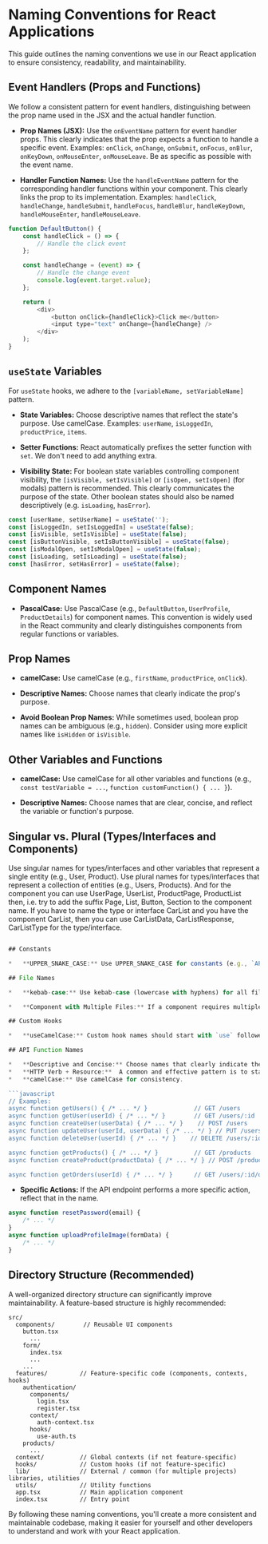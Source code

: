 # Naming Conventions for React Applications

This guide outlines the naming conventions we use in our React application to ensure consistency, readability, and maintainability.

## Event Handlers (Props and Functions)

We follow a consistent pattern for event handlers, distinguishing between the prop name used in the JSX and the actual handler function.

- **Prop Names (JSX):** Use the `onEventName` pattern for event handler props. This clearly indicates that the prop expects a function to handle a specific event. Examples: `onClick`, `onChange`, `onSubmit`, `onFocus`, `onBlur`, `onKeyDown`, `onMouseEnter`, `onMouseLeave`. Be as specific as possible with the event name.

- **Handler Function Names:** Use the `handleEventName` pattern for the corresponding handler functions within your component. This clearly links the prop to its implementation. Examples: `handleClick`, `handleChange`, `handleSubmit`, `handleFocus`, `handleBlur`, `handleKeyDown`, `handleMouseEnter`, `handleMouseLeave`.

```javascript
function DefaultButton() {
    const handleClick = () => {
        // Handle the click event
    };

    const handleChange = (event) => {
        // Handle the change event
        console.log(event.target.value);
    };

    return (
        <div>
            <button onClick={handleClick}>Click me</button>
            <input type="text" onChange={handleChange} />
        </div>
    );
}
```

## `useState` Variables

For `useState` hooks, we adhere to the `[variableName, setVariableName]` pattern.

- **State Variables:** Choose descriptive names that reflect the state's purpose. Use camelCase. Examples: `userName`, `isLoggedIn`, `productPrice`, `items`.

- **Setter Functions:** React automatically prefixes the setter function with `set`. We don't need to add anything extra.

- **Visibility State:** For boolean state variables controlling component visibility, the `[isVisible, setIsVisible]` or `[isOpen, setIsOpen]` (for modals) pattern is recommended. This clearly communicates the purpose of the state. Other boolean states should also be named descriptively (e.g. `isLoading`, `hasError`).

```javascript
const [userName, setUserName] = useState('');
const [isLoggedIn, setIsLoggedIn] = useState(false);
const [isVisible, setIsVisible] = useState(false);
const [isButtonVisible, setIsButtonVisible] = useState(false);
const [isModalOpen, setIsModalOpen] = useState(false);
const [isLoading, setIsLoading] = useState(false);
const [hasError, setHasError] = useState(false);
```

## Component Names

- **PascalCase:** Use PascalCase (e.g., `DefaultButton`, `UserProfile`, `ProductDetails`) for component names. This convention is widely used in the React community and clearly distinguishes components from regular functions or variables.

## Prop Names

- **camelCase:** Use camelCase (e.g., `firstName`, `productPrice`, `onClick`).

- **Descriptive Names:** Choose names that clearly indicate the prop's purpose.

- **Avoid Boolean Prop Names:** While sometimes used, boolean prop names can be ambiguous (e.g., `hidden`). Consider using more explicit names like `isHidden` or `isVisible`.

## Other Variables and Functions

- **camelCase:** Use camelCase for all other variables and functions (e.g., `const testVariable = ...`, `function customFunction() { ... }`).

- **Descriptive Names:** Choose names that are clear, concise, and reflect the variable or function's purpose.

## Singular vs. Plural (Types/Interfaces and Components)

Use singular names for types/interfaces and other variables that represent a single entity (e.g., User, Product). Use plural names for types/interfaces that represent a collection of entities (e.g., Users, Products).
And for the component you can use UserPage, UserList, ProductPage, ProductList then, i.e. try to add the suffix Page, List, Button, Section to the component name.
If you have to name the type or interface CarList and you have the component CarList, then you can use CarListData, CarListResponse, CarListType for the type/interface.

````javascript

## Constants

*   **UPPER_SNAKE_CASE:** Use UPPER_SNAKE_CASE for constants (e.g., `API_URL`, `MAX_VALUE`).

## File Names

*   **kebab-case:** Use kebab-case (lowercase with hyphens) for all file names (e.g., `button.tsx`, `auth-context.tsx`, `product-details.tsx`). This applies to component files, context files, utility files, etc.

*   **Component with Multiple Files:** If a component requires multiple files (e.g., a component with sub-components, styles, tests), organize them in a directory named after the component (kebab-case) and use `index.tsx` for the main component file.  Other files within the directory should also use kebab-case.

## Custom Hooks

*   **useCamelCase:** Custom hook names should start with `use` followed by a descriptive name in camelCase (e.g., `useAuth`, `useForm`, `useLocalStorage`).  File names for custom hooks should also follow this convention (e.g., `use-auth.ts`, `use-form.tsx`).

## API Function Names

*   **Descriptive and Concise:** Choose names that clearly indicate the API endpoint's purpose and the data being fetched or manipulated.
*   **HTTP Verb + Resource:**  A common and effective pattern is to start with the HTTP verb (e.g., `get`, `post`, `update`, `delete`) followed by the resource name.  This makes it easy to understand the action being performed.
*   **camelCase:** Use camelCase for consistency.

```javascript
// Examples:
async function getUsers() { /* ... */ }             // GET /users
async function getUser(userId) { /* ... */ }        // GET /users/:id
async function createUser(userData) { /* ... */ }    // POST /users
async function updateUser(userId, userData) { /* ... */ } // PUT /users/:id
async function deleteUser(userId) { /* ... */ }    // DELETE /users/:id

async function getProducts() { /* ... */ }          // GET /products
async function createProduct(productData) { /* ... */ } // POST /products

async function getOrders(userId) { /* ... */ }      // GET /users/:id/orders
````

- **Specific Actions:** If the API endpoint performs a more specific action, reflect that in the name.

```javascript
async function resetPassword(email) {
    /* ... */
}
async function uploadProfileImage(formData) {
    /* ... */
}
```

## Directory Structure (Recommended)

A well-organized directory structure can significantly improve maintainability. A feature-based structure is highly recommended:

```
src/
  components/        // Reusable UI components
    button.tsx
      ...
    form/
      index.tsx
      ...
    ...
  features/         // Feature-specific code (components, contexts, hooks)
    authentication/
      components/
        login.tsx
        register.tsx
      context/
        auth-context.tsx
      hooks/
        use-auth.ts
    products/
      ...
  context/          // Global contexts (if not feature-specific)
  hooks/            // Custom hooks (if not feature-specific)
  lib/              // External / common (for multiple projects) libraries, utilities
  utils/            // Utility functions
  app.tsx           // Main application component
  index.tsx         // Entry point
```

By following these naming conventions, you'll create a more consistent and maintainable codebase, making it easier for yourself and other developers to understand and work with your React application.
